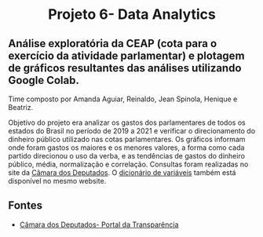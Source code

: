 <h1 align="center">Projeto 6- Data Analytics</h1>

<h2>Análise exploratória da CEAP (cota para o exercício da atividade parlamentar) e plotagem de gráficos resultantes das análises utilizando Google Colab. </h2> <p>
  
Time composto por Amanda Aguiar, Reinaldo, Jean Spinola, Henique e Beatriz. <p>
  
Objetivo do projeto era analizar os gastos dos parlamentares de todos os estados do Brasil no período de 2019 a 2021 e verificar o direcionamento do dinheiro público utilizado nas cotas parlamentares. Os gráficos informam onde foram gastos os maiores e os menores valores, a forma como cada partido direcionou o uso da verba, e as tendências de gastos do dinheiro público, média, normalização e correlação. Consultas foram realizadas no site da [Câmara dos Deputados](https://www2.camara.leg.br/transparencia/cota-para-exercicio-da-atividade-parlamentar/dados-abertos-cota-parlamentar). O [dicionário de variáveis](https://www2.camara.leg.br/transparencia/cota-para-exercicio-da-atividade-parlamentar/explicacoes-sobre-o-formato-dos-arquivos-xml) também está disponível no mesmo website.
  
## Fontes
* [Câmara dos Deputados- Portal da Transparência](https://www.camara.leg.br/transparencia/)

